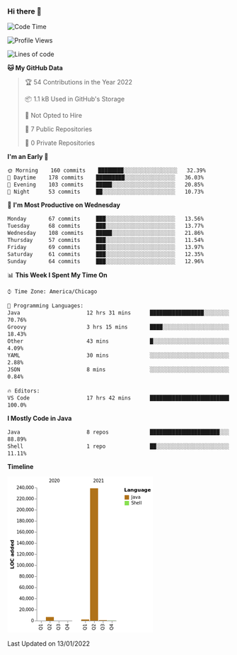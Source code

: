 ### Hi there 👋


<!--START_SECTION:waka-->
![Code Time](http://img.shields.io/badge/Code%20Time-1%2C966%20hrs%2036%20mins-blue)

![Profile Views](http://img.shields.io/badge/Profile%20Views-0-blue)

![Lines of code](https://img.shields.io/badge/From%20Hello%20World%20I%27ve%20Written-249%20Thousand%20lines%20of%20code-blue)

**🐱 My GitHub Data** 

> 🏆 54 Contributions in the Year 2022
 > 
> 📦 1.1 kB Used in GitHub's Storage 
 > 
> 🚫 Not Opted to Hire
 > 
> 📜 7 Public Repositories 
 > 
> 🔑 0 Private Repositories  
 > 
**I'm an Early 🐤** 

```text
🌞 Morning    160 commits    ████████░░░░░░░░░░░░░░░░░   32.39% 
🌆 Daytime    178 commits    █████████░░░░░░░░░░░░░░░░   36.03% 
🌃 Evening    103 commits    █████░░░░░░░░░░░░░░░░░░░░   20.85% 
🌙 Night      53 commits     ██░░░░░░░░░░░░░░░░░░░░░░░   10.73%

```
📅 **I'm Most Productive on Wednesday** 

```text
Monday       67 commits     ███░░░░░░░░░░░░░░░░░░░░░░   13.56% 
Tuesday      68 commits     ███░░░░░░░░░░░░░░░░░░░░░░   13.77% 
Wednesday    108 commits    █████░░░░░░░░░░░░░░░░░░░░   21.86% 
Thursday     57 commits     ███░░░░░░░░░░░░░░░░░░░░░░   11.54% 
Friday       69 commits     ███░░░░░░░░░░░░░░░░░░░░░░   13.97% 
Saturday     61 commits     ███░░░░░░░░░░░░░░░░░░░░░░   12.35% 
Sunday       64 commits     ███░░░░░░░░░░░░░░░░░░░░░░   12.96%

```


📊 **This Week I Spent My Time On** 

```text
⌚︎ Time Zone: America/Chicago

💬 Programming Languages: 
Java                     12 hrs 31 mins      █████████████████░░░░░░░░   70.76% 
Groovy                   3 hrs 15 mins       ████░░░░░░░░░░░░░░░░░░░░░   18.43% 
Other                    43 mins             █░░░░░░░░░░░░░░░░░░░░░░░░   4.09% 
YAML                     30 mins             ░░░░░░░░░░░░░░░░░░░░░░░░░   2.88% 
JSON                     8 mins              ░░░░░░░░░░░░░░░░░░░░░░░░░   0.84%

🔥 Editors: 
VS Code                  17 hrs 42 mins      █████████████████████████   100.0%

```

**I Mostly Code in Java** 

```text
Java                     8 repos             ██████████████████████░░░   88.89% 
Shell                    1 repo              ██░░░░░░░░░░░░░░░░░░░░░░░   11.11%

```


**Timeline**

![Chart not found](https://raw.githubusercontent.com/powercasgamer/powercasgamer/master/charts/bar_graph.png) 


 Last Updated on 13/01/2022
<!--END_SECTION:waka-->
